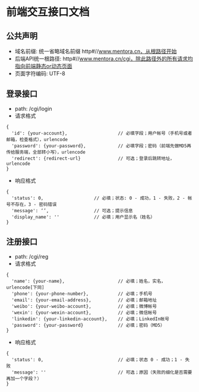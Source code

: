 # 前端交互接口文档

## 公共声明
* 域名前缀: 统一省略域名前缀 http#//www.mentora.cn，从根路径开始
* 后端API统一根路径: http#//www.mentora.cn/cgi，除此路径外的所有请求均指向前端静态or动态页面
* 页面字符编码: UTF-8

## 登录接口
* path: /cgi/login
* 请求格式
```
{
  'id': {your-account},                   // 必填字段；用户帐号（手机号或者邮箱，检查格式），urlencode
  'password': {your-password},            // 必填字段；密码（前端先做MD5再传给服务端，全部转小写），urlencode
  'redirect': {redirect-url}              // 可选；登录后跳转地址，urlencode
}
```
* 响应格式
```
{
  'status': 0,                   // 必填；状态: 0 - 成功，1 - 失败，2 - 帐号不存在，3 - 密码错误
  'message': ‘’,                 // 可选；提示信息
  'display_name': ''             // 必填；用户显示名（姓名）
}
```
## 注册接口
* path: /cgi/reg
* 请求格式
```
{
  'name': {your-name},                    // 必填；姓名，实名，urlencode[下同]
  'phone': {your-phone-number},           // 必填；手机号
  'email': {your-email-address},          // 必填；邮箱地址
  'weibo': {your-weibo-account},          // 必填；微博帐号
  'wexin': {your-wexin-account},          // 必填；微信帐号
  'linkedin': {your-linkedin-account},    // 必填；LinkedIn帐号
  'password': {your-password}             // 必填；密码（MD5）
}
```
* 响应格式
```
{
  'status': 0,                            // 必填；状态 0 - 成功；1 - 失败
  'message': ''                           // 可选；原因（失败的细化是否需要再加一个字段？）
}
```
